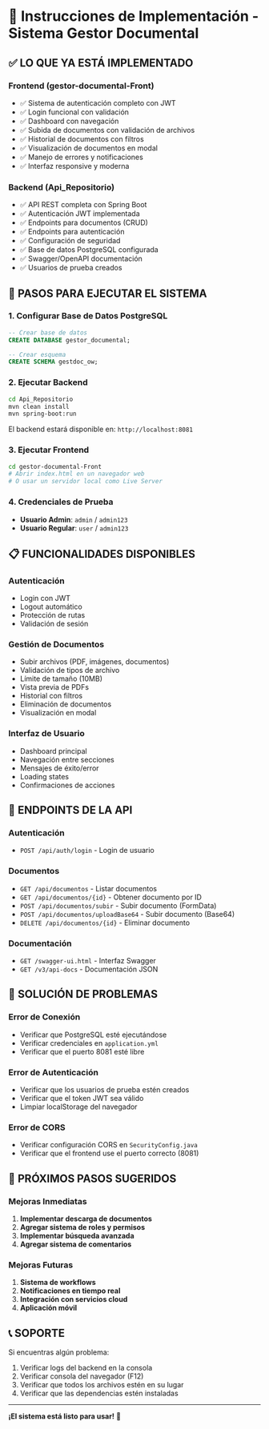 # 🚀 Instrucciones de Implementación - Sistema Gestor Documental

## ✅ **LO QUE YA ESTÁ IMPLEMENTADO**

### **Frontend (gestor-documental-Front)**
- ✅ Sistema de autenticación completo con JWT
- ✅ Login funcional con validación
- ✅ Dashboard con navegación
- ✅ Subida de documentos con validación de archivos
- ✅ Historial de documentos con filtros
- ✅ Visualización de documentos en modal
- ✅ Manejo de errores y notificaciones
- ✅ Interfaz responsive y moderna

### **Backend (Api_Repositorio)**
- ✅ API REST completa con Spring Boot
- ✅ Autenticación JWT implementada
- ✅ Endpoints para documentos (CRUD)
- ✅ Endpoints para autenticación
- ✅ Configuración de seguridad
- ✅ Base de datos PostgreSQL configurada
- ✅ Swagger/OpenAPI documentación
- ✅ Usuarios de prueba creados

## 🔧 **PASOS PARA EJECUTAR EL SISTEMA**

### **1. Configurar Base de Datos PostgreSQL**
```sql
-- Crear base de datos
CREATE DATABASE gestor_documental;

-- Crear esquema
CREATE SCHEMA gestdoc_ow;
```

### **2. Ejecutar Backend**
```bash
cd Api_Repositorio
mvn clean install
mvn spring-boot:run
```

El backend estará disponible en: `http://localhost:8081`

### **3. Ejecutar Frontend**
```bash
cd gestor-documental-Front
# Abrir index.html en un navegador web
# O usar un servidor local como Live Server
```

### **4. Credenciales de Prueba**
- **Usuario Admin**: `admin` / `admin123`
- **Usuario Regular**: `user` / `admin123`

## 📋 **FUNCIONALIDADES DISPONIBLES**

### **Autenticación**
- Login con JWT
- Logout automático
- Protección de rutas
- Validación de sesión

### **Gestión de Documentos**
- Subir archivos (PDF, imágenes, documentos)
- Validación de tipos de archivo
- Límite de tamaño (10MB)
- Vista previa de PDFs
- Historial con filtros
- Eliminación de documentos
- Visualización en modal

### **Interfaz de Usuario**
- Dashboard principal
- Navegación entre secciones
- Mensajes de éxito/error
- Loading states
- Confirmaciones de acciones

## 🔗 **ENDPOINTS DE LA API**

### **Autenticación**
- `POST /api/auth/login` - Login de usuario

### **Documentos**
- `GET /api/documentos` - Listar documentos
- `GET /api/documentos/{id}` - Obtener documento por ID
- `POST /api/documentos/subir` - Subir documento (FormData)
- `POST /api/documentos/uploadBase64` - Subir documento (Base64)
- `DELETE /api/documentos/{id}` - Eliminar documento

### **Documentación**
- `GET /swagger-ui.html` - Interfaz Swagger
- `GET /v3/api-docs` - Documentación JSON

## 🐛 **SOLUCIÓN DE PROBLEMAS**

### **Error de Conexión**
- Verificar que PostgreSQL esté ejecutándose
- Verificar credenciales en `application.yml`
- Verificar que el puerto 8081 esté libre

### **Error de Autenticación**
- Verificar que los usuarios de prueba estén creados
- Verificar que el token JWT sea válido
- Limpiar localStorage del navegador

### **Error de CORS**
- Verificar configuración CORS en `SecurityConfig.java`
- Verificar que el frontend use el puerto correcto (8081)

## 🚀 **PRÓXIMOS PASOS SUGERIDOS**

### **Mejoras Inmediatas**
1. **Implementar descarga de documentos**
2. **Agregar sistema de roles y permisos**
3. **Implementar búsqueda avanzada**
4. **Agregar sistema de comentarios**

### **Mejoras Futuras**
1. **Sistema de workflows**
2. **Notificaciones en tiempo real**
3. **Integración con servicios cloud**
4. **Aplicación móvil**

## 📞 **SOPORTE**

Si encuentras algún problema:
1. Verificar logs del backend en la consola
2. Verificar consola del navegador (F12)
3. Verificar que todos los archivos estén en su lugar
4. Verificar que las dependencias estén instaladas

---

**¡El sistema está listo para usar!** 🎉
